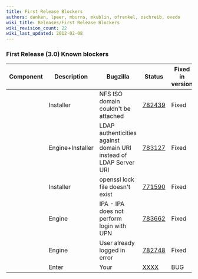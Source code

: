 ```yaml
---
title: First Release Blockers
authors: danken, lpeer, mburns, mkublin, ofrenkel, oschreib, ovedo
wiki_title: Releases/First Release Blockers
wiki_revision_count: 22
wiki_last_updated: 2012-02-08
---
```


### First Release (3.0) Known blockers

| Component          | Description                                                       | Bugzilla                                                     | Status | Fixed in version        |
|--------------------|-------------------------------------------------------------------|--------------------------------------------------------------|--------|-------------------------|
| | Installer        | NFS ISO domain couldn't be attached                               | [782439](https://bugzilla.redhat.com/show_bug.cgi?id=782439) | Fixed  | Merged into engine_3.0 |
| | Engine+Installer | LDAP authenticities against domain URI instead of LDAP Server URI | [783127](https://bugzilla.redhat.com/show_bug.cgi?id=783127) | Fixed  | Merged into engine_3.0 |
| | Installer        | openssl lock file doesn't exist                                   | [771590](https://bugzilla.redhat.com/show_bug.cgi?id=771590) | Fixed  | Merged into engine_3.0 |
| | Engine           | IPA - IPA does not perform login with UPN                         | [783662](https://bugzilla.redhat.com/show_bug.cgi?id=783662) | Fixed  | Merged into engine_3.0 |
| | Engine           | User already logged in error                                      | [782748](https://bugzilla.redhat.com/show_bug.cgi?id=782748) | Fixed  | HERE                    |
| | Enter            | Your                                                              | [XXXX](https://bugzilla.redhat.com/show_bug.cgi?id=XXXX)     | BUG    | HERE                    |
